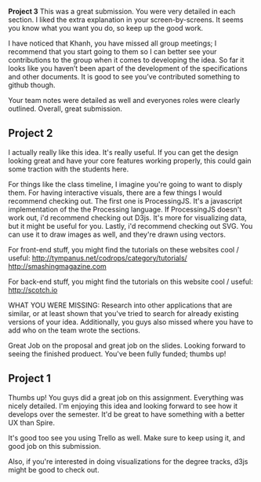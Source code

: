 **Project 3**
This was a great submission. You were very detailed in each section. I liked the extra explanation in your screen-by-screens. It seems you know what you want you do, so keep up the good work.

I have noticed that Khanh, you have missed all group meetings; I recommend that you start going to them so I can better see your contributions to the group when it comes to developing the idea. So far it looks like you haven’t been apart of the development of the specifications and other documents. It is good to see you’ve contributed something to github though.

Your team notes were detailed as well and everyones roles were clearly outlined. Overall, great submission.


**Project 2** 
---
I actually really like this idea. It's really useful. If you can get the design looking great and have your core features working properly, this could gain some traction with the students here.

For things like the class timeline, I imagine you're going to want to disply them. For having interactive visuals, there are a few things I would recommend checking out. The first one is ProcessingJS. It's a javascript implementation of the the Processing language. If ProcessingJS doesn't work out, i'd recommend checking out D3js. It's more for visualizing data, but it might be useful for you. Lastly, i'd recommend checking out SVG. You can use it to draw images as well, and they're drawn using vectors.

For front-end stuff, you might find the tutorials on these websites cool / useful:
http://tympanus.net/codrops/category/tutorials/
http://smashingmagazine.com

For back-end stuff, you might find the tutorials on this website cool / useful:
http://scotch.io

WHAT YOU WERE MISSING: Research into other applications that are similar, or at least shown that you've tried to search for already existing versions of your idea. Additionally, you guys also missed where you have to add who on the team wrote the sections.


Great Job on the proposal and great job on the slides. Looking forward to seeing the finished produect. You've been fully funded; thumbs up!




**Project 1** 
---
Thumbs up! You guys did a great job on this assignment. Everything was nicely detailed. I'm enjoying this idea and looking forward to see how it develops over the semester. It'd be great to have something with a better UX than Spire.

It's good too see you using Trello as well. Make sure to keep using it, and good job on this submission.

Also, if you're interested in doing visualizations for the degree tracks, d3js might be good to check out.
